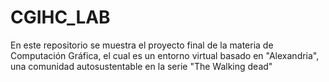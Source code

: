 # CGIHC_LAB
En este repositorio se muestra el proyecto final de la materia de Computación Gráfica, el cual es un entorno virtual basado en "Alexandria", una comunidad autosustentable en la serie "The Walking dead"
